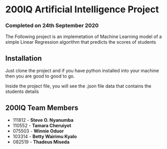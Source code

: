 # 200IQ Artificial Intelligence Project

### Completed on 24th September 2020

The Following project is an implemetation of Machine Learning model of a simple Linear Regression algorithm that predicts the scores of students 

## Installation 

Just clone the project and if you have python installed into your machine then you are good to good to go.

Inside the project file, you will see the .json file data that contains the students details


## 200IQ Team Members

- 111812 - **Steve O. Nyanumba**
- 110552 - **Tamara Cheruiyot**
- 075503 - **Winnie Oduor**
- 103314 - **Betty Wairimu Kyalo**
- 082519 - **Thadeus Miseda**
